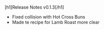 [h1]Release Notes v0.1.3[/h1]

- Fixed collision with Hot Cross Buns
- Made te recipe for Lamb Roast more clear